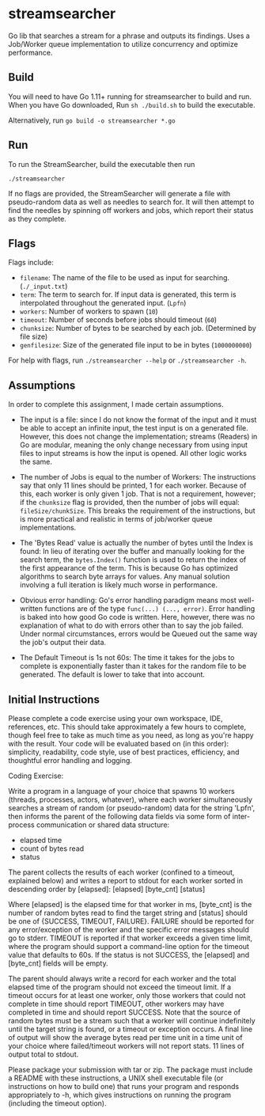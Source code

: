 # streamsearcher
Go lib that searches a stream for a phrase and outputs its findings. Uses a
Job/Worker queue implementation to utilize concurrency and optimize performance.

## Build
You will need to have Go 1.11+ running for streamsearcher to build and run.
When you have Go downloaded, Run `sh ./build.sh` to build the executable.

Alternatively, run `go build -o streamsearcher *.go`

## Run
To run the StreamSearcher, build the executable then run

`./streamsearcher`

If no flags are provided, the StreamSearcher will generate a file with
pseudo-random data as well as needles to search for. It will then attempt to
find the needles by spinning off workers and jobs, which report their status
as they complete.

## Flags
Flags include:
- `filename`: The name of the file to be used as input for searching. (`./_input.txt`)
- `term`: The term to search for. If input data is generated, this term is
          interpolated throughout the generated input. (`Lpfn`)
- `workers`: Number of workers to spawn (`10`)
- `timeout`: Number of seconds before jobs should timeout (`60`)
- `chunksize`: Number of bytes to be searched by each job. (Determined by file size)
- `genfilesize`: Size of the generated file input to be in bytes (`1000000000`)

For help with flags, run `./streamsearcher --help` or `./streamsearcher -h`.

## Assumptions
In order to complete this assignment, I made certain assumptions.
- The input is a file: since I do not know the format of the input and it must
  be able to accept an infinite input, the test input is on a generated file.
  However, this does not change the implementation; streams (Readers) in
  Go are modular, meaning the only change necessary from using input files to
  input streams is how the input is opened. All other logic works the same.

- The number of Jobs is equal to the number of Workers: The instructions say
  that only 11 lines should be printed, 1 for each worker. Because of this,
  each worker is only given 1 job. That is not a requirement, however; if the
  `chunksize` flag is provided, then the number of jobs will equal:
  `fileSize/chunkSize`. This breaks the requirement of the instructions,
  but is more practical and realistic in terms of job/worker queue implementations.

- The 'Bytes Read' value is actually the number of bytes until the Index is found:
  In lieu of iterating over the buffer and manually looking for the search term, the
  `bytes.Index()` function is used to return the index of the first appearance of the term.
  This is because Go has optimized algorithms to search byte arrays for values.
  Any manual solution involving a full iteration is likely much worse in performance.

- Obvious error handling: Go's error handling paradigm means
  most well-written functions are of the type `func(...) (..., error)`. Error
  handling is baked into how good Go code is written. Here, however, there
  was no explanation of what to do with errors other than to say the job failed.
  Under normal circumstances, errors would be Queued out the same way the job's
  output their data.

- The Default Timeout is 1s not 60s: The time it takes for the jobs to complete
  is exponentially faster than it takes for the random file to be generated.
  The default is lower to take that into account.

## Initial Instructions
Please complete a code exercise using your own workspace, IDE, references, etc. This should take approximately a few hours to complete, though feel free to take as much time as you need, as long as you're happy with the result. Your code will be evaluated based on (in this order): simplicity, readability, code style, use of best practices, efficiency, and thoughtful error handling and logging.

Coding Exercise:

Write a program in a language of your choice that spawns 10 workers (threads, processes, actors, whatever), where each worker simultaneously searches a stream of random (or pseudo-random) data for the string 'Lpfn', then informs the parent of the following data fields via some form of inter-process communication or shared data structure:
* elapsed time
* count of bytes read
* status

The parent collects the results of each worker (confined to a timeout, explained below) and writes a report to stdout for each worker sorted in descending order by [elapsed]:
[elapsed] [byte_cnt] [status]

Where [elapsed] is the elapsed time for that worker in ms, [byte_cnt] is the number of random bytes read to find the target string and [status] should be one of {SUCCESS, TIMEOUT, FAILURE}. FAILURE should be reported for any error/exception of the worker and the specific error messages should go to stderr. TIMEOUT is reported if that worker exceeds a given time limit, where the program should support a command-line option for the timeout value that defaults to 60s. If the status is not SUCCESS, the [elapsed] and [byte_cnt] fields will be empty.

The parent should always write a record for each worker and the total elapsed time of the program should not exceed the timeout limit. If a timeout occurs for at least one worker, only those workers that could not complete in time should report TIMEOUT, other workers may have completed in time and should report SUCCESS. Note that the source of random bytes must be a stream such that a worker will continue indefinitely until the target string is found, or a timeout or exception occurs. A final line of output will show the average bytes read per time unit in a time unit of your choice where failed/timeout workers will not report stats. 11 lines of output total to stdout.

Please package your submission with tar or zip. The package must include a README with these instructions, a UNIX shell executable file (or instructions on how to build one) that runs your program and responds appropriately to -h, which gives instructions on running the program (including the timeout option).
